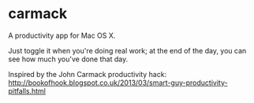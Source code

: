 carmack
=======

A productivity app for Mac OS X.

Just toggle it when you're doing real work; at the end of the day, you can see how much you've done that day.

Inspired by the John Carmack productivity hack: http://bookofhook.blogspot.co.uk/2013/03/smart-guy-productivity-pitfalls.html
